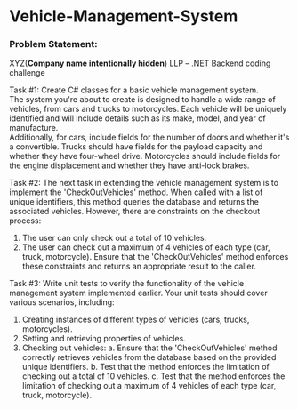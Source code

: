 # Vehicle-Management-System

### Problem Statement:
XYZ(**Company name intentionally hidden**) LLP – .NET Backend coding challenge

Task #1:
Create C# classes for a basic vehicle management system.  
The system you're about to create is designed to handle a wide range of vehicles, from cars and trucks to motorcycles. Each vehicle will be uniquely identified and will include details such as its make, model, and year of manufacture.  
Additionally, for cars, include fields for the number of doors and whether it's a convertible. Trucks should have fields for the payload capacity and whether they have four-wheel drive. Motorcycles should include fields for the engine displacement and whether they have anti-lock brakes.  
 
Task #2:
The next task in extending the vehicle management system is to implement the 'CheckOutVehicles' method. When called with a list of unique identifiers, this method queries the database and returns the associated vehicles. 
However, there are constraints on the checkout process: 
1.	The user can only check out a total of 10 vehicles. 
2.	The user can check out a maximum of 4 vehicles of each type (car, truck, motorcycle). 
Ensure that the 'CheckOutVehicles' method enforces these constraints and returns an appropriate result to the caller. 
 
Task #3:
Write unit tests to verify the functionality of the vehicle management system implemented earlier. Your unit tests should cover various scenarios, including: 
1.	Creating instances of different types of vehicles (cars, trucks, motorcycles). 
2.	Setting and retrieving properties of vehicles. 
3.	Checking out vehicles: 
a.	Ensure that the 'CheckOutVehicles' method correctly retrieves vehicles from the database based on the provided unique identifiers. 
b.	Test that the method enforces the limitation of checking out a total of 10 vehicles. 
c.	Test that the method enforces the limitation of checking out a maximum of 4 vehicles of each type (car, truck, motorcycle). 

